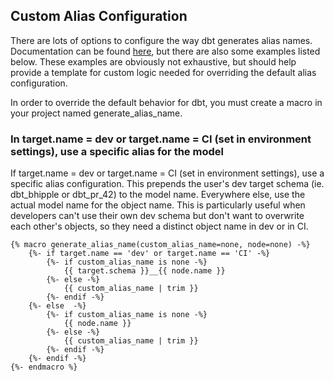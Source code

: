 
## Custom Alias Configuration

There are lots of options to configure the way dbt generates alias names. Documentation can be 
found [here](https://docs.getdbt.com/docs/build/custom-aliases), but 
there are also some examples listed below. These examples are obviously not exhaustive, but 
should help provide a template for custom logic needed for overriding the default alias configuration.

In order to override the default behavior for dbt, you must create
a macro in your project named generate_alias_name.

### In target.name = dev or target.name = CI (set in environment settings), use a specific alias for the model

If target.name = dev or target.name = CI (set in environment settings), use a specific alias configuration. 
This prepends the user's dev target schema (ie. dbt_bhipple or dbt_pr_42) to the model name. 
Everywhere else, use the actual model name for the object name. 
This is particularly useful when developers can't use their own dev schema but don't want to overwrite each other's objects, so they need a distinct object name in dev or in CI.

```
{% macro generate_alias_name(custom_alias_name=none, node=none) -%}
    {%- if target.name == 'dev' or target.name == 'CI' -%}
        {%- if custom_alias_name is none -%}
            {{ target.schema }}__{{ node.name }}
        {%- else -%}
            {{ custom_alias_name | trim }}
        {%- endif -%}
    {%- else  -%}
        {%- if custom_alias_name is none -%}
            {{ node.name }}
        {%- else -%}
            {{ custom_alias_name | trim }}
        {%- endif -%}
    {%- endif -%}
{%- endmacro %}
```